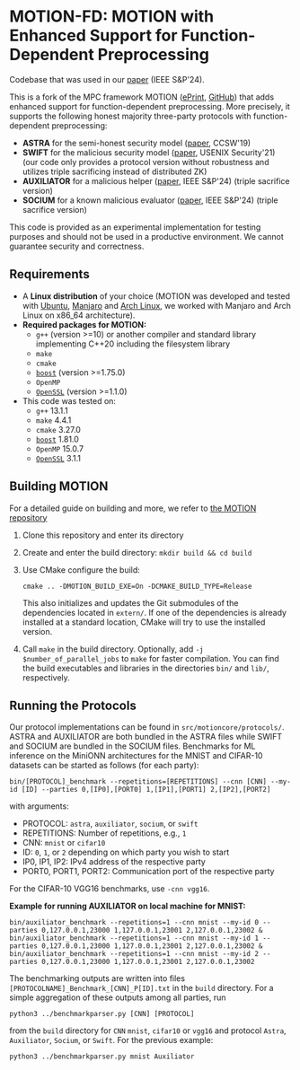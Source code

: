 # MOTION-FD: MOTION with Enhanced Support for Function-Dependent Preprocessing

Codebase that was used in our [paper](https://eprint.iacr.org/2023/1744) (IEEE S&P'24).

This is a fork of the MPC framework MOTION ([ePrint](https://ia.cr/2020/1137), [GitHub](https://github.com/encryptogroup/MOTION)) that adds enhanced support for function-dependent preprocessing. More precisely, it supports the following honest majority three-party protocols with function-dependent preprocessing:
* **ASTRA** for the semi-honest security model ([paper](https://eprint.iacr.org/2019/429), CCSW'19)
* **SWIFT** for the malicious security model  ([paper](https://eprint.iacr.org/2020/592), USENIX Security'21) (our code only provides a protocol version without robustness and utilizes triple sacrificing instead of distributed ZK)
* **AUXILIATOR** for a malicious helper ([paper](https://eprint.iacr.org/2023/1744), IEEE S&P'24) (triple sacrifice version)
* **SOCIUM** for a known malicious evaluator ([paper](https://eprint.iacr.org/2023/1744), IEEE S&P'24) (triple sacrifice version)

This code is provided as an experimental implementation for testing purposes and should not be used in a productive environment. We cannot guarantee security and correctness.

## Requirements

* A **Linux distribution** of your choice (MOTION was developed and tested with [Ubuntu](http://www.ubuntu.com/), [Manjaro](https://manjaro.org/) and [Arch Linux](https://www.archlinux.org/), we worked with Manjaro and Arch Linux on x86_64 architecture).
* **Required packages for MOTION:**
  * `g++` (version >=10)
    or another compiler and standard library implementing C++20 including the filesystem library
  * `make`
  * `cmake`
  * [`boost`](https://www.boost.org/) (version >=1.75.0)
  * `OpenMP`
  * [`OpenSSL`](https://www.openssl.org/) (version >=1.1.0)
* This code was tested on:
  * `g++` 13.1.1
  * `make` 4.4.1
  * `cmake` 3.27.0
  * [`boost`](https://www.boost.org/) 1.81.0
  * `OpenMP` 15.0.7
  * [`OpenSSL`](https://www.openssl.org/) 3.1.1

## Building MOTION

For a detailed guide on building and more, we refer to [the MOTION repository](https://github.com/encryptogroup/MOTION)

1. Clone this repository and enter its directory

2. Create and enter the build directory: `mkdir build && cd build`

3. Use CMake configure the build:
    ```
    cmake .. -DMOTION_BUILD_EXE=On -DCMAKE_BUILD_TYPE=Release
    ```
    This also initializes and updates the Git submodules of the dependencies
    located in `extern/`. If one of the dependencies is already installed at a standard location, CMake will try to use the installed version.

4. Call `make` in the build directory.
   Optionally, add `-j $number_of_parallel_jobs` to `make` for faster compilation.
   You can find the build executables and libraries in the directories `bin/`
   and `lib/`, respectively.

## Running the Protocols

Our protocol implementations can be found in `src/motioncore/protocols/`. ASTRA and AUXILIATOR are both bundled in the ASTRA files while SWIFT and SOCIUM are bundled in the SOCIUM files.
Benchmarks for ML inference on the MiniONN architectures for the MNIST and CIFAR-10 datasets can be started as follows (for each party):
```
bin/[PROTOCOL]_benchmark --repetitions=[REPETITIONS] --cnn [CNN] --my-id [ID] --parties 0,[IP0],[PORT0] 1,[IP1],[PORT1] 2,[IP2],[PORT2]
```
with arguments:
* PROTOCOL: `astra`, `auxiliator`, `socium`, or `swift`
* REPETITIONS: Number of repetitions, e.g., `1`
* CNN: `mnist` or `cifar10`
* ID: `0`, `1`, or `2` depending on which party you wish to start
* IP0, IP1, IP2: IPv4 address of the respective party
* PORT0, PORT1, PORT2: Communication port of the respective party

For the CIFAR-10 VGG16 benchmarks, use `-cnn vgg16`.

**Example for running AUXILIATOR on local machine for MNIST:**
```
bin/auxiliator_benchmark --repetitions=1 --cnn mnist --my-id 0 --parties 0,127.0.0.1,23000 1,127.0.0.1,23001 2,127.0.0.1,23002 &
bin/auxiliator_benchmark --repetitions=1 --cnn mnist --my-id 1 --parties 0,127.0.0.1,23000 1,127.0.0.1,23001 2,127.0.0.1,23002 &
bin/auxiliator_benchmark --repetitions=1 --cnn mnist --my-id 2 --parties 0,127.0.0.1,23000 1,127.0.0.1,23001 2,127.0.0.1,23002
```

The benchmarking outputs are written into files `[PROTOCOLNAME]_Benchmark_[CNN]_P[ID].txt` in the `build` directory.
For a simple aggregation of these outputs among all parties, run
```
python3 ../benchmarkparser.py [CNN] [PROTOCOL]
```
from the `build` directory for `CNN` `mnist`, `cifar10` or `vgg16` and protocol `Astra`, `Auxiliator`, `Socium`, or `Swift`.
For the previous example:
```
python3 ../benchmarkparser.py mnist Auxiliator
```

